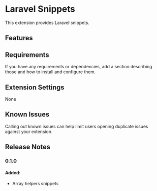 # Laravel Snippets

This extension provides Laravel snippets. 

## Features



## Requirements

If you have any requirements or dependencies, add a section describing those and how to install and configure them.

## Extension Settings

None

## Known Issues

Calling out known issues can help limit users opening duplicate issues against your extension.

## Release Notes

### 0.1.0

#### Added:
- Array helpers snippets